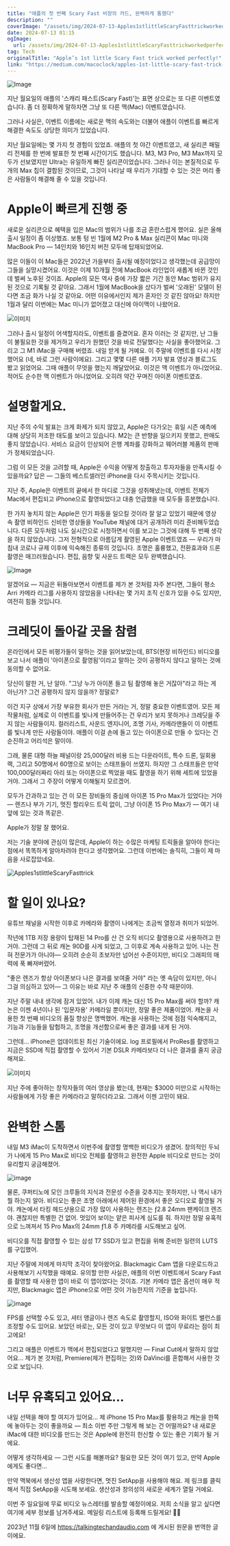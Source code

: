 ```yaml
---
title: "애플의 첫 번째 Scary Fast 비장의 카드, 완벽하게 통했다"
description: ""
coverImage: "/assets/img/2024-07-13-Apples1stlittleScaryFasttrickworkedperfectly_0.png"
date: 2024-07-13 01:15
ogImage: 
  url: /assets/img/2024-07-13-Apples1stlittleScaryFasttrickworkedperfectly_0.png
tag: Tech
originalTitle: "Apple’s 1st little Scary Fast trick worked perfectly!"
link: "https://medium.com/macoclock/apples-1st-little-scary-fast-trick-worked-perfectly-68ec2e078ce0"
---
```



![Image](/assets/img/2024-07-13-Apples1stlittleScaryFasttrickworkedperfectly_0.png)

지난 월요일의 애플의 '스캐리 패스트(Scary Fast)'는 표면 상으로는 또 다른 이벤트였습니다. 좀 더 정확하게 말하자면 그냥 또 다른 맥(Mac) 이벤트였습니다.

그러나 사실은, 이벤트 이름에는 새로운 맥의 속도와는 더불어 애플이 이벤트를 빠르게 해결한 속도도 상당한 의미가 있었습니다.

지난 월요일에는 몇 가지 첫 경험이 있었죠. 애플의 첫 야간 이벤트였고, 새 실리콘 패밀리 전체를 한 번에 발표한 첫 번째 시간이기도 했습니다. M3, M3 Pro, M3 Max까지 모두가 선보였지만 Ultra는 유일하게 빠진 실리콘이었습니다. 그러나 이는 본질적으로 두 개의 Max 칩이 결합된 것이므로, 그것이 나타날 때 우리가 기대할 수 있는 것은 머리 좋은 사람들이 해결해 줄 수 있을 것입니다.

<div class="content-ad"></div>

# Apple이 빠르게 진행 중

새로운 실리콘으로 혜택을 입은 Mac의 범위가 나를 조금 혼란스럽게 했어요. 실은 올해 출시 일정이 좀 이상했죠. 보통 텅 빈 1월에 M2 Pro & Max 실리콘이 Mac 미니와 MacBook Pro — 14인치와 16인치 버전 모두에 탑재되었어요.

많은 이들이 이 Mac들은 2022년 가을부터 출시될 예정이었다고 생각했는데 공급망이 그들을 실망시켰어요. 이것은 이제 10개월 전에 MacBook 라인업이 새롭게 바뀐 것인데 벌써 노후된 것이죠. Apple의 모든 역사 중에 가장 짧은 기간 동안 Mac 범위가 유지된 것으로 기록될 것 같아요. 그래서 1월에 MacBook을 샀다가 벌써 '오래된' 모델이 된다면 조금 화가 나실 것 같아요. 어떤 이유에서인지 제가 혼자인 것 같진 않아요! 하지만 1월과 달리 이번에는 Mac 미니가 없어졌고 대신에 아이맥이 나왔어요.

![이미지](/assets/img/2024-07-13-Apples1stlittleScaryFasttrickworkedperfectly_1.png)

<div class="content-ad"></div>

그러나 출시 일정이 어색할지라도, 이벤트를 즐겼어요. 혼자 이러는 것 같지만, 난 그들이 불필요한 것을 제거하고 우리가 원했던 것을 바로 전달했다는 사실을 좋아했어요. 그리고 그 M1 iMac을 구매해 버렸죠. 내일 받게 될 거예요. 이 주말에 이벤트를 다시 시청했어요 (네, 바로 그런 사람이에요). 그리고 몇몇 다른 애플 기자 발표 영상과 블로그도 봤고 읽었어요. 그때 애플이 무엇을 했는지 깨달았어요. 이것은 맥 이벤트가 아니었어요. 적어도 순수한 맥 이벤트가 아니었어요. 오히려 약간 꾸며진 아이폰 이벤트였죠.

# 설명할게요.

<div class="content-ad"></div>

지난 주의 수익 발표는 크게 화제가 되지 않았고, Apple은 다가오는 휴일 시즌 예측에 대해 상당히 저조한 태도를 보이고 있습니다. M2는 큰 반향을 일으키지 못했고, 판매도 좋지 않았습니다. 서비스 요금이 인상되어 은행 계좌를 강화하고 웨어러블 제품의 판매가 정체되었습니다.

그럼 이 모든 것을 고려할 때, Apple은 수익을 어떻게 창출하고 투자자들을 만족시킬 수 있을까요? 답은 — 그들의 베스트셀러인 iPhone을 다시 주목시키는 것입니다.

지난 주, Apple은 이벤트의 끝에서 한 마디로 그것을 성취해냈는데, 이벤트 전체가 Mac에서 편집되고 iPhone으로 촬영되었다고 대충 언급했을 때 모두들 흥분했습니다.

한 가지 놓치지 않는 Apple은 인기 파동을 일으킬 것이라 잘 알고 있었기 때문에 영상 속 촬영 비하인드 신비한 영상들을 YouTube 채널에 대거 공개하려 미리 준비해두었습니다. 다른 모두처럼 나도 실시간으로 시청하면서 이를 보고는 그것에 대해 두 번째 생각을 하지 않았습니다. 그저 전형적으로 아름답게 촬영된 Apple 이벤트였죠 — 우리가 마침내 코로나 규제 이후에 익숙해진 종류의 것입니다. 조명은 훌륭했고, 전환효과와 드론 촬영은 매끄러웠습니다. 편집, 음향 및 사운드 트랙은 모두 완벽했습니다.

<div class="content-ad"></div>

![Image](/assets/img/2024-07-13-Apples1stlittleScaryFasttrickworkedperfectly_2.png)

알겠어요 — 지금은 뒤돌아보면서 이벤트를 제가 본 것처럼 자주 본다면, 그들이 평소 Arri 카메라 리그를 사용하지 않았음을 나타내는 몇 가지 조직 신호가 있을 수도 있지만, 여전히 힘들 것입니다.

# 크레딧이 돌아갈 곳을 참렴

온라인에서 모든 비평가들이 말하는 것을 읽어보았는데, BTS(현장 비하인드) 비디오를 보고 나서 애플이 '아이폰으로 촬영됨'이라고 말하는 것이 공평하지 않다고 말하는 것에 동의할 수 없어요.

<div class="content-ad"></div>

당신이 말한 거, 난 알아. "그냥 누가 아이폰 들고 팀 촬영해 놓은 거잖아"라고 하는 게 아닌가? 그건 공평하지 않지 않을까? 정말로?

이건 지구 상에서 가장 부유한 회사가 만든 거라는 거, 정말 중요한 이벤트였어. 모든 제작물처럼, 실제로 이 이벤트를 빛나게 만들어주는 건 우리가 보지 못하거나 크레딧을 주지 않는 사람들이지. 컬러리스트, 사운드 엔지니어, 조명 기사, 카메라맨들이 이 이벤트를 빛나게 만든 사람들이야. 애플이 이걸 손에 들고 있는 아이폰으로 만들 수 있다는 건 순진하고 어리석은 말이야.

그래, 물론 대형 하늘 패널이랑 25,000달러 비용 드는 다운라이트, 특수 드론, 일회용 랙, 그리고 50명에서 60명으로 보이는 스태프들이 쓰였지. 하지만 그 스태프들은 만약 100,000달러짜리 아리 또는 아이폰으로 찍었을 때도 촬영을 하기 위해 세트에 있었을 거야. 그래서 그 주장이 어떻게 이해될지 모르겠어.

모두가 간과하고 있는 건 이 모든 장비들의 중심에 아이폰 15 Pro Max가 있었다는 거야 — 렌즈나 부가 기기, 멋진 할리우드 트릭 없이, 그냥 아이폰 15 Pro Max가 — 여기 내 앞에 있는 것과 똑같은.

<div class="content-ad"></div>

Apple가 정말 잘 했어요. 

저는 기술 분야에 관심이 많은데, Apple이 하는 수많은 마케팅 트릭들을 알아야 한다는 점에서 똑똑하게 알아차려야 한다고 생각했어요. 그런데 이번에는 솔직히, 그들이 제 마음을 사로잡았네요.

![Apples1stlittleScaryFasttrick](/assets/img/2024-07-13-Apples1stlittleScaryFasttrickworkedperfectly_3.png)

# 할 일이 있나요?

<div class="content-ad"></div>

유튜브 채널을 시작한 이후로 카메라와 촬영이 나에게는 조금씩 열정과 취미가 되었어.

작년에 1TB 저장 용량이 탑재된 14 Pro를 산 건 오직 비디오 촬영용으로 사용하려고 한 거야. 그런데 그 뒤로 캐논 90D를 사게 되었고, 그 이후로 계속 사용하고 있어. 나는 전혀 전문가가 아니야— 오히려 순순히 초보자만 넘어선 수준이지만, 비디오 그래피의 매력에 푹 빠져버렸어.

"좋은 렌즈가 항상 아이폰보다 나은 결과를 보여줄 거야" 라는 옛 속담이 있지만, 아니 그걸 의심하고 있어— 그 이유는 바로 지난 주 애플의 신중한 수작 때문이야.

지난 주말 내내 생각에 잠겨 있었어. 내가 이제 캐논 대신 15 Pro Max를 써야 할까? 캐논은 이젠 4년이나 된 '입문자용' 카메라일 뿐이지만, 정말 좋은 제품이었어. 캐논을 사용한 첫 번째 비디오의 품질 향상은 명백했어. 캐논을 사용하는 것에 점점 익숙해지고, 기능과 기능들을 탐험하고, 조명을 개선함으로써 좋은 결과를 내게 된 거야.

<div class="content-ad"></div>

그런데... iPhone은 업데이트된 최신 기술이에요. log 프로필에서 ProRes를 촬영하고 지금은 SSD에 직접 촬영할 수 있어서 기본 DSLR 카메라보다 더 나은 결과를 줄지 궁금해져요.

![이미지](/assets/img/2024-07-13-Apples1stlittleScaryFasttrickworkedperfectly_4.png)

지난 주에 좋아하는 창작자들의 여러 영상을 봤는데, 현재는 $3000 미만으로 시작하는 사람들에게 가장 좋은 카메라라고 말하더라고요. 그래서 이젠 고민이 돼요.

# 완벽한 스톰

<div class="content-ad"></div>

내일 M3 iMac이 도착하면서 이번주에 촬영할 명백한 비디오가 생겼어. 창의적인 두뇌가 나에게 15 Pro Max로 비디오 전체를 촬영하고 완전한 Apple 비디오로 만드는 것이 유리할지 궁금해졌어.

![image](/assets/img/2024-07-13-Apples1stlittleScaryFasttrickworkedperfectly_5.png)

물론, 쿠퍼티노에 모인 크루들의 지식과 전문성 수준을 갖추지는 못하지만, 나 역시 내가 뭘 하는지 알아. 비디오는 좋은 조명 아래에서 제어된 환경에서 좋은 오디오로 촬영될 거야. 캐논에서 타킹 헤드샷용으로 가장 많이 사용하는 렌즈는 ƒ2.8 24mm 팬케이크 렌즈야. 괜찮지만 특별한 건 없어. 멋있어 보이는 얕은 피사계 심도를 줘. 하지만 정말 유혹적으로 느껴져서 15 Pro Max의 24mm ƒ1.8 주 카메라를 시도해보고 싶어.

비디오를 직접 촬영할 수 있는 삼성 T7 SSD가 있고 편집을 위해 준비한 일련의 LUTS를 구입했어.

<div class="content-ad"></div>

지난 주말에 저에게 마지막 조각이 찾아왔어요. Blackmagic Cam 앱을 다운로드하고 사용해보기 시작했을 때예요. 유의할 만한 사실은, 애플의 이번 이벤트에서 Scary Fast를 촬영할 때 사용한 앱이 바로 이 앱이었다는 것이죠. 기본 카메라 앱은 옵션이 매우 적지만, Blackmagic 앱은 iPhone으로 어떤 것이 가능한지의 기준을 높입니다.

![image](/assets/img/2024-07-13-Apples1stlittleScaryFasttrickworkedperfectly_6.png)

FPS를 선택할 수도 있고, 셔터 앵글이나 렌즈 속도로 촬영할지, ISO와 화이트 밸런스를 조정할 수도 있어요. 보았던 바로는, 모든 것이 있고 무엇보다 이 앱이 무료라는 점이 최고에요!

그리고 애플은 이벤트가 맥에서 편집되었다고 말했지만 — Final Cut에서 말하지 않았어요... 제가 본 것처럼, Premiere(제가 편집하는 것)와 DaVinci를 혼합해서 사용한 것으로 보입니다.

<div class="content-ad"></div>

# 너무 유혹되고 있어요...

내일 선택을 해야 할 여지가 있어요... 제 iPhone 15 Pro Max를 활용하고 캐논을 한쪽에 놓아두는 것이 좋을까요 — 최소 이번 주만 그렇게 해 보는 건 어떨까요? 내 새로운 iMac에 대한 비디오를 만드는 것은 Apple에 완전히 헌신할 수 있는 좋은 기회가 될 거에요.

어떻게 생각하세요 — 그런 시도를 해볼까요? 필요한 모든 것이 여기 있고, 만약 Apple에게도 좋다면...

만약 맥북에서 생산성 앱을 사랑한다면, 멋진 SetApp을 사용해야 해요. 제 링크를 클릭해서 직접 SetApp을 시도해 보세요. 생산성과 창의성의 새로운 세계가 열릴 거에요.

<div class="content-ad"></div>

이번 주 일요일에 무료 비디오 뉴스레터를 발송할 예정이에요. 저희 소식을 알고 싶다면 여기에 세부 정보를 남겨주세요. 메일링 리스트에 등록해 드릴게요! 🤛🏻

2023년 11월 6일에 https://talkingtechandaudio.com 에 게시된 원문을 번역한 글이에요.